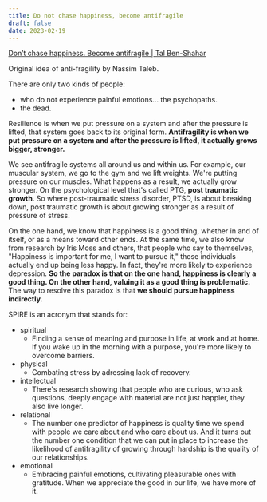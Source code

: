 ```yaml
---
title: Do not chase happiness, become antifragile
draft: false
date: 2023-02-19
---
```


[Don’t chase happiness. Become antifragile | Tal Ben-Shahar](https://www.youtube.com/watch?v=e-or_D-qNqM)

Original idea of anti-fragility by Nassim Taleb.

There are only two kinds of people:
- who do not experience painful emotions... the psychopaths.
- the dead.

Resilience is when we put pressure on a system and after the pressure is lifted, that system goes back to its original form.
**Antifragility is when we put pressure on a system and after the pressure is lifted, it actually grows bigger, stronger.**

We see antifragile systems all around us and within us. 
For example, our muscular system, we go to the gym and we lift weights. We're putting pressure on our muscles. What happens as a result, we actually grow stronger.
On the psychological level that's called PTG, **post traumatic growth**.
So where post-traumatic stress disorder, PTSD, is about breaking down, post traumatic growth is about growing stronger as a result of pressure of stress.

On the one hand, we know that happiness is a good thing, whether in and of itself, or as a means toward other ends.
At the same time, we also know from research by Iris Moss and others, that people who say to themselves, "Happiness is important for me, I want to pursue it," those individuals actually end up being less happy.
In fact, they're more likely to experience depression. **So the paradox is that on the one hand, happiness is clearly a good thing. On the other hand, valuing it as a good thing is problematic.**
The way to resolve this paradox is that **we should pursue happiness indirectly.**

SPIRE is an acronym that stands for: 
- spiritual
	-  Finding a sense of meaning and purpose in life, at work and at home. If you wake up in the morning with a purpose, you're more likely to overcome barriers.
- physical
	- Combating stress by adressing lack of recovery.
- intellectual
	- There's research showing that people who are curious, who ask questions, deeply engage with material are not just happier, they also live longer.
- relational
	- The number one predictor of happiness is quality time we spend with people we care about and who care about us. And it turns out the number one condition that we can put in place to increase the likelihood of antifragility of growing through hardship is the quality of our relationships.
- emotional
	- Embracing painful emotions, cultivating pleasurable ones with gratitude. When we appreciate the good in our life, we have more of it.

